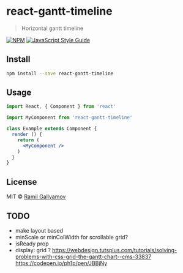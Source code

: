 # react-gantt-timeline

> Horizontal gantt timeline

[![NPM](https://img.shields.io/npm/v/react-gantt-timeline.svg)](https://www.npmjs.com/package/react-gantt-timeline) [![JavaScript Style Guide](https://img.shields.io/badge/code_style-standard-brightgreen.svg)](https://standardjs.com)

## Install

```bash
npm install --save react-gantt-timeline
```

## Usage

```jsx
import React, { Component } from 'react'

import MyComponent from 'react-gantt-timeline'

class Example extends Component {
  render () {
    return (
      <MyComponent />
    )
  }
}
```

## License

MIT © [Ramil Gallyamov](https://github.com/gallyamow)

## TODO

* make layout based
* minScale or minColWidth for scrollable grid?
* isReady prop
* display: grid ? 
  https://webdesign.tutsplus.com/tutorials/solving-problems-with-css-grid-the-gantt-chart--cms-33837
  https://codepen.io/ph1p/pen/JBBjNy
